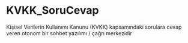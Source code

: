 # KVKK_SoruCevap
Kişisel Verilerin Kullanımı Kanunu (KVKK) kapsamındaki sorulara cevap veren otonom bir sohbet yazılımı / çağrı merkezidir
